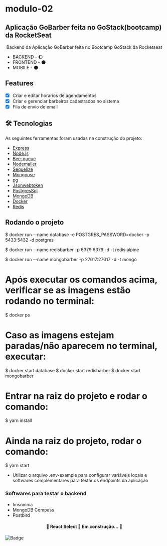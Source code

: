 # modulo-02

## Aplicação GoBarber feita no GoStack(bootcamp) da RocketSeat 
<p align="center">Backend da Aplicação GoBarber feita no Bootcamp GoStack da Rocketseat</p>

- BACKEND - :waxing_gibbous_moon:
- FRONTEND - :new_moon:
- MOBILE - :new_moon:

## Features
- [x] Criar e editar horarios de agendamentos
- [x] Criar e gerenciar barbeiros cadastrados no sistema
- [x] Fila de envio de email 

## 🛠 Tecnologias

As seguintes ferramentas foram usadas na construção do projeto:

- [Express](https://expressjs.com)
- [Node.js](https://nodejs.org/en/)
- [Bee-queue](https://github.com/bee-queue/bee-queue)
- [Nodemailer](https://nodemailer.com)
- [Sequelize](https://sequelize.org/)
- [Mongoose](https://mongoosejs.com/)
- [pg](https://node-postgres.com/)
- [Jsonwebtoken](https://jwt.io/)
- [PostgresSql](https://www.postgresql.org/)
- [MongoDB](https://www.mongodb.com/)
- [Docker](https://www.docker.com/)
- [Redis](https://redis.io/)


## Rodando o projeto

$ docker run --name database -e POSTGRES_PASSWORD=docker -p 5433:5432 -d postgres

$ docker run --name redisbarber -p 6379:6379 -d -t redis:alpine

$ docker run --name mongobarber -p 27017:27017 -d -t mongo  

# Após executar os comandos acima, verificar se as imagens estão rodando no terminal:
$ docker ps

# Caso as imagens estejam paradas/não aparecem no terminal, executar:
$ docker start database
$ docker start redisbarber
$ docker start mongobarber

# Entrar na raiz do projeto e rodar o comando:
$ yarn install

# Ainda na raiz do projeto, rodar o comando:
$ yarn start

- Utilizar o arquivo .env-example para configurar variáveis locais e softwares complementares para testar os endpoints da aplicação

### Softwares para testar o backend

- Imsomnia
- MongoDB Compass
- Postbird


<h4 align="center"> 
	🚧  React Select 🚀 Em construção...  🚧
</h4>

![Badge](https://img.shields.io/github/issues/Rocketseat/unform)
